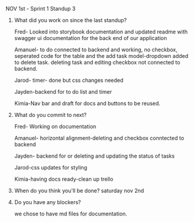 NOV 1st - Sprint 1 Standup 3
1. What did you work on since the last standup?

    Fred- Looked into storybook documentation and updated readme with swagger ui documentation for the back end of our application

    Amanuel- to do connected to backend and working, no checkbox, seperated code for the table and the add task model-dropdown added to delete task. 
    deleting task and editing checkbox not connected to backend.

    Jarod- timer- done but css changes needed

    Jayden-backend for to do list and timer 

    Kimia-Nav bar and draft for docs and buttons to be reused.

2. What do you commit to next?

    Fred- Working on documentation

    Amanuel- horizontal alignment-deleting and checkbox conntected to backend

    Jayden- backend for or deleting and updating the status of tasks
    
    Jarod-css updates for styling

    Kimia-having docs ready-clean up trello

3. When do you think you'll be done?
    saturday nov 2nd
4. Do you have any blockers?

    we chose to have md files for documentation.
